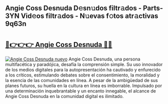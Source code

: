 ## Angie Coss Desnuda D𝚎sn𝚞dos filtr𝚊dos - Parts-3YN Vid𝚎os filtr𝚊dos - N𝚞evas f𝚘tos atr𝚊ctivas 9q63n

# <h2><a href="http://mb60h7.tromn.icu/?c=Angie+Coss+Desnuda">🔗👉👉👉 Angie Coss Desnuda 🔗🔗</a></h2>

[![Angie Coss Desnuda nuevo](https://i.imgur.com/pEAQMta.gif)](http://mb60h7.tromn.icu/?c=Angie+Coss+Desnuda)
Angie Coss Desnuda, una persona multifacética y paradójica, desafía la comprensión simple. Su uso innovador de los medios digitales para la autopresentación ha cautivado y enfurecido a los críticos, estimulando debates sobre el consentimiento, la moralidad y la esencia de las comunidades en línea. A pesar de la ambigüedad de sus planes futuros, su huella en la cultura en línea es imborrable. Impulsado por una determinación inquebrantable y un encanto innegable, el alcance de Angie Coss Desnuda en la comunidad digital es ilimitado.
